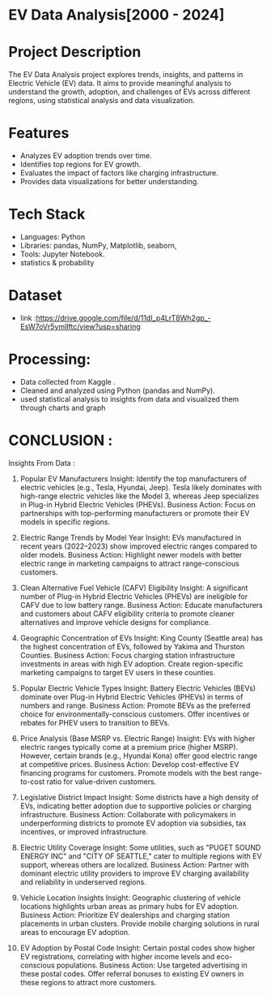 # EV Data Analysis[2000 - 2024]

# Project Description
The EV Data Analysis project explores trends, insights, and patterns in Electric Vehicle (EV) data. 
It aims to provide meaningful analysis to understand the growth, adoption, and challenges of EVs across different regions, using statistical analysis and data visualization.

# Features
- Analyzes EV adoption trends over time.
- Identifies top regions for EV growth.
- Evaluates the impact of factors like charging infrastructure.
- Provides data visualizations for better understanding.

# Tech Stack
- Languages: Python
- Libraries: pandas, NumPy, Matplotlib, seaborn, 
- Tools: Jupyter Notebook.
- statistics & probability 

# Dataset
- link :https://drive.google.com/file/d/11dI_p4LrT8Wh2gp_-EsW7oVr5ymlIftc/view?usp=sharing

# Processing:
- Data collected from Kaggle .
- Cleaned and analyzed using Python (pandas and NumPy).
- used statistical analysis to insights from data and visualized them through charts and graph

# CONCLUSION : 
Insights From Data :

1) Popular EV Manufacturers Insight:
Identify the top manufacturers of electric vehicles (e.g., Tesla, Hyundai, Jeep). Tesla likely dominates with high-range electric vehicles like the Model 3, whereas Jeep specializes in Plug-in Hybrid Electric Vehicles (PHEVs).
Business Action: Focus on partnerships with top-performing manufacturers or promote their EV models in specific regions.

2) Electric Range Trends by Model Year Insight:
EVs manufactured in recent years (2022–2023) show improved electric ranges compared to older models.
Business Action: Highlight newer models with better electric range in marketing campaigns to attract range-conscious customers.

3) Clean Alternative Fuel Vehicle (CAFV) Eligibility Insight:
A significant number of Plug-in Hybrid Electric Vehicles (PHEVs) are ineligible for CAFV due to low battery range.
Business Action: Educate manufacturers and customers about CAFV eligibility criteria to promote cleaner alternatives and improve vehicle designs for compliance.

4) Geographic Concentration of EVs Insight: King County (Seattle area) has the highest concentration of EVs, followed by Yakima and Thurston Counties.
Business Action: Focus charging station infrastructure investments in areas with high EV adoption. Create region-specific marketing campaigns to target EV users in these counties.

5) Popular Electric Vehicle Types Insight: 
Battery Electric Vehicles (BEVs) dominate over Plug-in Hybrid Electric Vehicles (PHEVs) in terms of numbers and range.
Business Action: Promote BEVs as the preferred choice for environmentally-conscious customers. Offer incentives or rebates for PHEV users to transition to BEVs.

6) Price Analysis (Base MSRP vs. Electric Range) Insight:
EVs with higher electric ranges typically come at a premium price (higher MSRP). However, certain brands (e.g., Hyundai Kona) offer good electric range at competitive prices.
Business Action: Develop cost-effective EV financing programs for customers. Promote models with the best range-to-cost ratio for value-driven customers.

6) Legislative District Impact Insight:
Some districts have a high density of EVs, indicating better adoption due to supportive policies or charging infrastructure.
Business Action: Collaborate with policymakers in underperforming districts to promote EV adoption via subsidies, tax incentives, or improved infrastructure.

7) Electric Utility Coverage Insight:
Some utilities, such as "PUGET SOUND ENERGY INC" and "CITY OF SEATTLE," cater to multiple regions with EV support, whereas others are localized.
Business Action: Partner with dominant electric utility providers to improve EV charging availability and reliability in underserved regions.

8) Vehicle Location Insights Insight:
Geographic clustering of vehicle locations highlights urban areas as primary hubs for EV adoption.
Business Action: Prioritize EV dealerships and charging station placements in urban clusters. Provide mobile charging solutions in rural areas to encourage EV adoption.

9) EV Adoption by Postal Code Insight:
Certain postal codes show higher EV registrations, correlating with higher income levels and eco-conscious populations.
Business Action: Use targeted advertising in these postal codes. Offer referral bonuses to existing EV owners in these regions to attract more customers.




